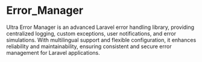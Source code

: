 # Error_Manager
Ultra Error Manager is an advanced Laravel error handling library, providing centralized logging, custom exceptions, user notifications, and error simulations. With multilingual support and flexible configuration, it enhances reliability and maintainability, ensuring consistent and secure error management for Laravel applications.
